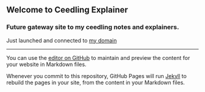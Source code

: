 ## Welcome to Ceedling Explainer

### Future gateway site to my ceedling notes and explainers.

Just launched and connected to [my domain](https://ceedling.bd2357.org)

---



You can use the [editor on GitHub](https://github.com/bd2357/ceedling-explainer/edit/gh-pages/index.md) to maintain and preview the content for your website in Markdown files.

Whenever you commit to this repository, GitHub Pages will run [Jekyll](https://jekyllrb.com/) to rebuild the pages in your site, from the content in your Markdown files.


